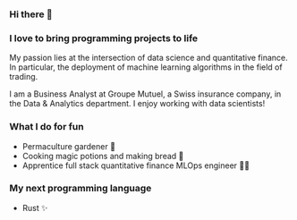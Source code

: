 ### Hi there 👋

<!--
**kbantoec/kbantoec** is a ✨ _special_ ✨ repository because its `README.md` (this file) appears on your GitHub profile.

Here are some ideas to get you started:

- 🔭 I’m currently working on ...
- 🌱 I’m currently learning ...
- 👯 I’m looking to collaborate on ...
- 🤔 I’m looking for help with ...
- 💬 Ask me about ...
- 📫 How to reach me: ...
- 😄 Pronouns: ...
- ⚡ Fun fact: ...
-->

### I love to bring programming projects to life

My passion lies at the intersection of data science and quantitative finance. In particular, the deployment of machine learning algorithms in the field of trading.

I am a Business Analyst at Groupe Mutuel, a Swiss insurance company, in the Data & Analytics department. I enjoy working with data scientists!

### What I do for fun
* Permaculture gardener 🌱
* Cooking magic potions and making bread 🍞
* Apprentice full stack quantitative finance MLOps engineer 👨‍💻

### My next programming language
* Rust ✨ 
